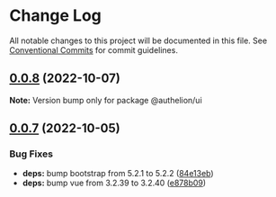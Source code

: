 # Change Log

All notable changes to this project will be documented in this file.
See [Conventional Commits](https://conventionalcommits.org) for commit guidelines.

## [0.0.8](https://github.com/tada5hi/authelion/compare/@authelion/ui@0.0.7...@authelion/ui@0.0.8) (2022-10-07)

**Note:** Version bump only for package @authelion/ui





## [0.0.7](https://github.com/tada5hi/authelion/compare/@authelion/ui@0.0.6...@authelion/ui@0.0.7) (2022-10-05)


### Bug Fixes

* **deps:** bump bootstrap from 5.2.1 to 5.2.2 ([84e13eb](https://github.com/tada5hi/authelion/commit/84e13ebc5a3e302efce9d350f001b30389349379))
* **deps:** bump vue from 3.2.39 to 3.2.40 ([e878b09](https://github.com/tada5hi/authelion/commit/e878b09808b7bda6abef052c5b9b67ecb687b14e))
